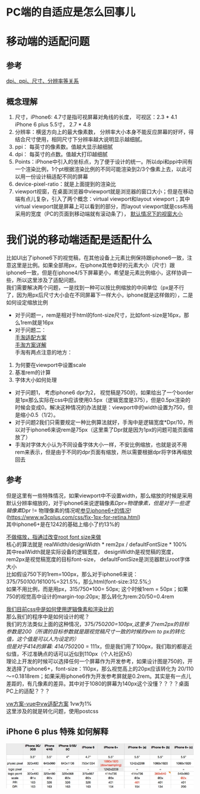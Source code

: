 # PC端的自适应是怎么回事儿  

# 移动端的适配问题  

## 参考  
[dpi、ppi、尺寸、分辨率等关系](http://www.cnblogs.com/liuwenbohhh/p/4522852.html)  

## 概念理解
1. 尺寸，iPhone6: 4.7寸是指可视屏幕对角线的长度， 可视区：2.3 * 4.1  iPhone 6 plus 5.5寸， 2.7 * 4.8  
2. 分辨率：横竖方向上的最大像素数， 分辨率大小本身不能反应屏幕的好坏，得结合尺寸使用，相同尺寸下分辨率越大说明显示越细腻。 
3. ppi： 每英寸的像素数。值越大显示越细腻  
4. dpi： 每英寸的点数。值越大打印越细腻  
5. Points：iPhone中引入的坐标点，为了便于设计的统一。所以dpi和ppi中间有一个渲染比例，1个pt根据渲染比例的不同可能渲染到2/3个像素上去，以此可以用一份设计稿适配不同的屏幕  
6. device-pixel-ratio：就是上面提到的渲染比  
7. viewport视窗，在桌面浏览器中viewport就是浏览器的窗口大小；但是在移动端有点儿复杂，引入了两个概念：virtual viewport和layout viewport；其中virtual viewport就是屏幕上可以看到的部分，而layout viewport就是css布局采用的宽度（PC的页面到移动端就有滚动条了）， [默认情况下的视窗大小](https://github.com/Namicici/web-tech/blob/master/adaptive/images/viewport.jpg)  

# 我们说的移动端适配是适配什么  
比如UI出了iphone6下的视觉稿，在其他设备上元素比例保持跟iphone6一致，注意这里是比例。如果全部用px，在iphone其他幸好的元素大小（尺寸）跟iphone6一致，但是在iphone4/5下屏幕更小，希望是元素比例缩小，这样协调一些，所以这里涉及了适配问题。  
我们需要解决两个问题，一是找到一种可以按比例缩放的中间单位（px是不行了，因为用px后尺寸大小会在不同屏幕下一样大小，iphone就是这样做的），二是如何设定缩放比例  
* 对于问题一，rem是相对于html的font-size尺寸，比如font-size是16px，那么1rem就是16px
* 对于问题二：  
[手淘适配方案](https://github.com/amfe/article/issues/17)  
[手淘方案详解](http://div.io/topic/1092)  
手淘有两点注意的地方：  
1. 为何要在viewport中设置scale  
2. 基准rem的计算  
3. 字体大小如何处理  
* 对于问题1， 考虑iphone6 dpr为2， 视觉稿是750的，如果给出了一个border是1px那么实际在css中应该使用0.5px（逻辑宽度是375），但是0.5px渲染的时候会变成0。解决这种情况的办法就是：viewport中的width设置为750，但是缩小0.5（1/2）。  
* 对于问题2我们只需要规定一种比例算法就好，手淘中是逻辑宽度*Dpr/10，所以对于iphone6来说rem是75px（这里乘了Dpr就是因为1px的问题可能页面缩放了）  
*  手淘对字体大小认为不同设备字体大小一样，不安比例缩放，也就是说不用rem来表示，但是由于不同的dpr页面有缩放，所以需要根据dpr将字体再缩放回去  

## 参考
但是这里有一些特殊情况，如果viewport中不设置width，那么缩放的时候是采用默认分辨率缩放的，对于iphone6来说逻辑像素*Dpr=物理像素，但是对于一些逻辑像素*Dpr != 物理像素的情况呢[参见iphone6+的情况](https://github.com/Namicici/web-tech/blob/master/adaptive/images/css-media.jpg)!(https://www.w3cplus.com/css/fix-1px-for-retina.html)  
其中iphone6+是在1242的基础上缩小了约13%的  

[不做缩放，指通过改变root font size来做](http://blog.csdn.net/weihaifeng163/article/details/66974490)  
核心的算法就是 realWidth/designWidth * rem2px / defaultFontSize * 100%  
其中realWidth就是实际设备的逻辑宽度， designWidth是视觉稿的宽度， rem2px是视觉稿宽度的目标font-size， defaultFontSize是浏览器默认root字体大小  
比如假设750下的1rem=100px，那么对于iphone6来说：375/750*100/16*100%=321.5%，那么html(font-size:312.5%;)  
如果不用比例，而是用px，315/750*100= 50px; 这个时候1rem = 50px；如果750的视觉高中设计的margin-top:20px; 那么转化为rem:20/50=0.4rem  

[我们目前css中是如何使用逻辑像素和渲染比的](https://github.com/Namicici/web-tech/blob/master/adaptive/images/css-media.jpg)  
那么我们的程序中是如何设计的呢？  
我们的方法类似上面的这种情况，375/750*200=100px,这里多了rem2px的目标参数是200（所谓的目标参数就是跟视觉稿尺寸一致的时候的rem to px的转化值，这个值是可以人为设定的）    
但是对于414的屏幕: 414/750*200 = 111x，但是我们用了100px，我们取的都是近似值，不过准确点的话可以近似到110px（个人社区h5）   
理论上开发的时候可以选择任何一个屏幕作为开发参考，如果设计图是750的，开发选择了iphone6+，font-size：110px，那么视觉高上的20px应该转化为 20/110～=0.1818rem；如果采用iphone6作为开发参考屏就是0.2rem。其实是有一点儿差距的，有几像素的差异。其中对于1080的屏幕为140px这个没懂？？？？桌面PC上的适配？？？  

[vw方案-vue中vw适配方案](https://www.w3cplus.com/mobile/vw-layout-in-vue.html)
1vw为1%  
这里涉及的就是转化问题，使用postcss  

## iPhone 6 plus 特殊 如何解释   
![iPhone参数](https://github.com/Namicici/web-tech/blob/master/adaptive/images/iphoneSum.jpg) 

